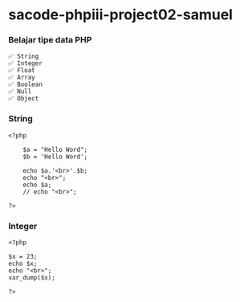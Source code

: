 # sacode-phpiii-project02-samuel
### Belajar tipe data PHP
	✅ String
	✅ Integer
	✅ Float 
	✅ Array 
	✅ Boolean
	✅ Null
	✅ Object 

### String 

```
<?php 

	$a = "Hello Word";
	$b = 'Hello Word';

	echo $a.'<br>'.$b;
	echo "<br>";
	echo $a;
	// echo "<br>";
	
?>
```

### Integer

```
<?php 

$x = 23;
echo $x;
echo "<br>";
var_dump($x);

?>
```



